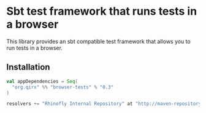Sbt test framework that runs tests in a browser
===============================================

This library provides an sbt compatible test framework that allows you to
run tests in a browser.

Installation
------------

``` scala
val appDependencies = Seq(
  "org.qirx" %% "browser-tests" % "0.3"
)

resolvers += "Rhinofly Internal Repository" at "http://maven-repository.rhinofly.net:8081/artifactory/libs-release-local"
```

